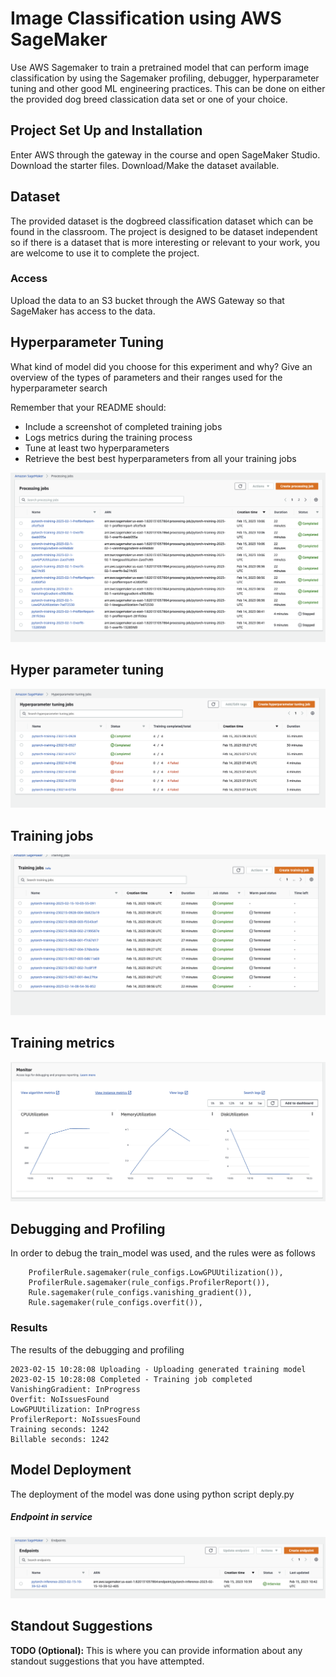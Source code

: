 # Image Classification using AWS SageMaker

Use AWS Sagemaker to train a pretrained model that can perform image classification by using the Sagemaker profiling, debugger, hyperparameter tuning and other good ML engineering practices. This can be done on either the provided dog breed classication data set or one of your choice.

## Project Set Up and Installation
Enter AWS through the gateway in the course and open SageMaker Studio. 
Download the starter files.
Download/Make the dataset available. 

## Dataset
The provided dataset is the dogbreed classification dataset which can be found in the classroom.
The project is designed to be dataset independent so if there is a dataset that is more interesting or relevant to your work, you are welcome to use it to complete the project.

### Access
Upload the data to an S3 bucket through the AWS Gateway so that SageMaker has access to the data. 

## Hyperparameter Tuning
What kind of model did you choose for this experiment and why? Give an overview of the types of parameters and their ranges used for the hyperparameter search

Remember that your README should:
- Include a screenshot of completed training jobs
- Logs metrics during the training process
- Tune at least two hyperparameters
- Retrieve the best best hyperparameters from all your training jobs

 ![](Images/processing.png)
 
 ## Hyper parameter tuning
 ![](Images/hypertuning.png)
 
 ## Training jobs
 ![](Images/trainingjobs.png)
 
 ## Training metrics
 
 ![](Images/trainingmetrics.png)
 
 
  
## Debugging and Profiling
In order to debug the train_model was used, and the rules were as follows
```
    ProfilerRule.sagemaker(rule_configs.LowGPUUtilization()),
    ProfilerRule.sagemaker(rule_configs.ProfilerReport()),
    Rule.sagemaker(rule_configs.vanishing_gradient()),
    Rule.sagemaker(rule_configs.overfit()),
```
### Results
The results of the debugging and profiling 
``` 
2023-02-15 10:28:08 Uploading - Uploading generated training model
2023-02-15 10:28:08 Completed - Training job completed
VanishingGradient: InProgress
Overfit: NoIssuesFound
LowGPUUtilization: InProgress
ProfilerReport: NoIssuesFound
Training seconds: 1242
Billable seconds: 1242
```

## Model Deployment
The deployment of the model was done using python script deply.py
#####  Endpoint in service
![](Images/endpoint.png) 

## Standout Suggestions
**TODO (Optional):** This is where you can provide information about any standout suggestions that you have attempted.
